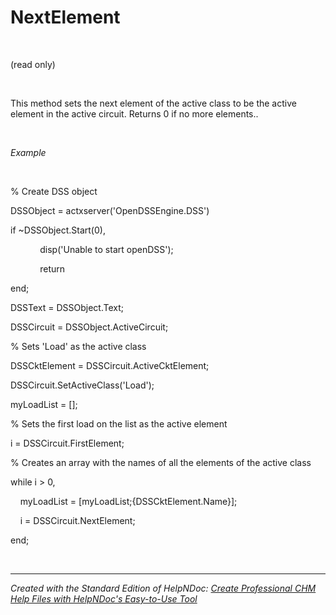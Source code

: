 # NextElement

&nbsp;

(read only)

&nbsp;

This method sets the next element of the active class to be the active element in the active circuit. Returns 0 if no more elements..

&nbsp;

*Example*

&nbsp;

% Create DSS object

DSSObject = actxserver('OpenDSSEngine.DSS')

if ~DSSObject.Start(0),

&nbsp; &nbsp; &nbsp; &nbsp; &nbsp; &nbsp; disp('Unable to start openDSS');

&nbsp; &nbsp; &nbsp; &nbsp; &nbsp; &nbsp; return

end;

DSSText = DSSObject.Text;

DSSCircuit = DSSObject.ActiveCircuit;

% Sets 'Load' as the active class

DSSCktElement = DSSCircuit.ActiveCktElement;

DSSCircuit.SetActiveClass('Load');

myLoadList = \[\];

% Sets the first load on the list as the active element

i = DSSCircuit.FirstElement;

% Creates an array with the names of all the elements of the active class

while i \> 0,

&nbsp; &nbsp; myLoadList = \[myLoadList;{DSSCktElement.Name}\];

&nbsp; &nbsp; i = DSSCircuit.NextElement;

end;

&nbsp;


***
_Created with the Standard Edition of HelpNDoc: [Create Professional CHM Help Files with HelpNDoc's Easy-to-Use Tool](<https://www.helpndoc.com/feature-tour/create-chm-help-files/>)_
